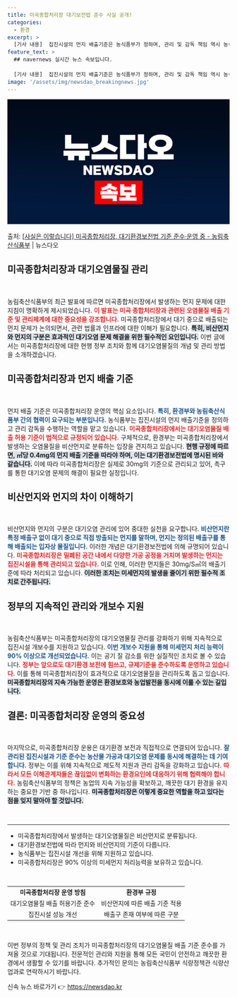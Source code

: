 ```yaml
---
title: 미곡종합처리장 대기보전법 준수 사실 공개!
categories:
  - 환경
excerpt: >
  [기사 내용]  집진시설의 먼지 배출기준은 농식품부가 정하며, 관리 및 감독 책임 역시 농식품부에 있다.  …
feature_text: >
  ## navernews 실시간 뉴스 속보입니다.

  [기사 내용]  집진시설의 먼지 배출기준은 농식품부가 정하며, 관리 및 감독 책임 역시 농식품부에 있다.  …
image: '/assets/img/newsdao_breakingnews.jpg'
---
```


![뉴스다오 속보](/assets/img/newsdao_breakingnews.jpg)

<p>출처: <a href="https://newsdao.kr/2120" rel="dofollow">[사실은 이렇습니다] 미곡종합처리장, 대기환경보전법 기준 준수·운영 중 - 농림축산식품부</a> | 뉴스다오</p>

<h2 data-ke-size="size26">미곡종합처리장과 대기오염물질 관리</h2>

<p data-ke-size="size16">&nbsp;</p>

농림축산식품부의 최근 발표에 따르면 미곡종합처리장에서 발생하는 먼지 문제에 대한 지침이 명확하게 제시되었습니다. <b><span style="color: #ee2323;">이 발표는 미곡 종합처리장과 관련된 오염물질 배출 기준 및 관리체계에 대한 중요성을 강조합니다.</span></b> 미곡종합처리장에서 대기 중으로 배출되는 먼지 문제가 논의되면서, 관련 법률과 인프라에 대한 이해가 필요합니다. <b><span style="background-color: #21538527;">특히, 비산먼지와 먼지의 구분은 효과적인 대기오염 문제 해결을 위한 필수적인 요인입니다.</span></b> 이번 글에서는 미곡종합처리장에 대한 현행 정부 조치와 함께 대기오염물질의 개념 및 관리 방법을 소개하겠습니다.

<h2 data-ke-size="size26">미곡종합처리장과 먼지 배출 기준</h2>

<p data-ke-size="size16">&nbsp;</p>

먼지 배출 기준은 미곡종합처리장 운영의 핵심 요소입니다. <b><span style="color: #1a5490;">특히, 환경부와 농림축산식품부 간의 협력이 요구되는 부분입니다.</span></b> 농식품부는 집진시설의 먼지 배출기준을 정의하고 관리 감독을 수행하는 역할을 맡고 있습니다. <b><span style="color: #ee2323;">미곡종합처리장에서는 대기오염물질 배출 허용 기준이 법적으로 규정되어 있습니다.</span></b> 구체적으로, 환경부는 미곡종합처리장에서 발생하는 오염물질을 비산먼지로 분류하는 입장을 견지하고 있습니다. <b><span style="background-color: #21538527;">현행 규정에 따르면, ㎥당 0.4mg의 먼지 배출 기준을 따라야 하며, 이는 대기환경보전법에 명시된 바와 같습니다.</span></b> 이에 따라 미곡종합처리장은 실제로 30mg의 기준으로 관리되고 있어, 촉구를 통한 대기오염 문제의 해결이 필요한 실정입니다.

<h2 data-ke-size="size26">비산먼지와 먼지의 차이 이해하기</h2>

<p data-ke-size="size16">&nbsp;</p>

비산먼지와 먼지의 구분은 대기오염 관리에 있어 중대한 실천을 요구합니다. <b><span style="color: #1a5490;">비산먼지란 특정 배출구 없이 대기 중으로 직접 방출되는 먼지를 말하며, 먼지는 정의된 배출구를 통해 배출되는 입자상 물질입니다.</span></b> 이러한 개념은 대기환경보전법에 의해 규명되어 있습니다. <b><span style="color: #ee2323;">미곡종합처리장은 밀폐된 공간 내에서 다양한 가공 공정을 거치며 발생하는 먼지는 집진시설을 통해 관리되고 있습니다.</span></b> 이로 인해, 이러한 먼지들은 30mg/S㎥의 배출기준에 따라 처리되고 있습니다. <b><span style="background-color: #21538527;">이러한 조치는 미세먼지의 발생을 줄이기 위한 필수적 조치로 간주됩니다.</span></b>

<h2 data-ke-size="size26">정부의 지속적인 관리와 개보수 지원</h2>

<p data-ke-size="size16">&nbsp;</p>

농림축산식품부는 미곡종합처리장의 대기오염물질 관리를 강화하기 위해 지속적으로 집진시설 개보수를 지원하고 있습니다. <b><span style="color: #1a5490;">이번 개보수 지원을 통해 미세먼지 처리 능력이 90% 이상으로 개선되었습니다.</span></b> 이는 공기 질 감소를 위한 실질적인 조치로 볼 수 있습니다. <b><span style="color: #ee2323;">정부는 앞으로도 대기환경 보전에 힘쓰고, 규제기준을 준수하도록 운영하고 있습니다.</span></b> 이를 통해 미곡종합처리장이 효과적으로 대기오염물질을 관리하도록 돕고 있습니다. <b><span style="background-color: #21538527;">미곡종합처리장의 지속 가능한 운영은 환경보호와 농업발전을 동시에 이룰 수 있는 길입니다.</span></b>

<h2 data-ke-size="size26">결론: 미곡종합처리장 운영의 중요성</h2>

<p data-ke-size="size16">&nbsp;</p>

마지막으로, 미곡종합처리장 운용은 대기환경 보전과 직접적으로 연결되어 있습니다. <b><span style="color: #1a5490;">잘 관리된 집진시설과 기준 준수는 농산물 가공과 대기오염 문제를 동시에 해결하는 데 기여합니다.</span></b> 정부는 이를 위해 지속적으로 제도적 지원과 관리 감독을 강화하고 있습니다. <b><span style="color: #ee2323;">따라서 모든 이해관계자들은 끊임없이 변화하는 환경요인에 대응하기 위해 협력해야 합니다.</span></b> 농림축산식품부의 정책은 농업의 지속 가능성을 확보하고, 깨끗한 대기 환경을 유지하는 중요한 기반 중 하나입니다. <b><span style="background-color: #21538527;">미곡종합처리장은 이렇게 중요한 역할을 하고 있다는 점을 잊지 말아야 할 것입니다.</span></b>

<p data-ke-size="size16">&nbsp;</p>

<hr />

<ul>
<li>미곡종합처리장에서 발생하는 대기오염물질은 비산먼지로 분류됩니다.</li>
<li>대기환경보전법에 따라 먼지와 비산먼지의 기준이 다릅니다.</li>
<li>농식품부는 집진시설 개선을 위해 지원하고 있습니다.</li>
<li>미곡종합처리장은 90% 이상의 미세먼지 처리능력을 보유하고 있습니다.</li>
</ul>

<p data-ke-size="size16">&nbsp;</p>

<table style="width: 100%;">
<tr>
<td style="text-align: center; height: 17px;"><b>미곡종합처리장 운영 방침</b></td>
<td style="text-align: center; height: 17px;"><b>환경부 규정</b></td>
</tr>
<tr>
<td style="text-align: center; height: 17px;">대기오염물질 배출 허용기준 준수</td>
<td style="text-align: center; height: 17px;">비산먼지에 따른 배출 기준 적용</td>
</tr>
<tr>
<td style="text-align: center; height: 17px;">집진시설 성능 개선</td>
<td style="text-align: center; height: 17px;">배출구 존재 여부에 따른 구분</td>
</tr>
</table>

<p data-ke-size="size16">&nbsp;</p>

이번 정부의 정책 및 관리 조치가 미곡종합처리장의 대기오염물질 배출 기준 준수를 가져올 것으로 기대됩니다. 전문적인 관리와 지원을 통해 모든 국민이 안전하고 깨끗한 환경에서 생활할 수 있기를 바랍니다. 추가적인 문의는 농림축산식품부 식량정책관 식량산업과로 연락하시기 바랍니다. 

신속 뉴스 바로가기 👉 <a href="https://newsdao.kr" rel="dofollow">https://newsdao.kr</a>


